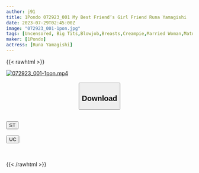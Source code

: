 ```yaml
---
author: j91
title: 1Pondo 072923_001 My Best Friend’s Girl Friend Runa Yamagishi
date: 2023-07-29T02:45:00Z
image: "072923_001-1pon.jpg"
tags: [Uncensored, Big Tits,Blowjob,Breasts,Creampie,Married Woman,Mature Woman,Nice Ass,Sexy Legs,Shaved,Slender,Slut,Titty Fuck]
maker: [1Pondo]
actress: [Runa Yamagishi]
---
```



{{< rawhtml >}}

<div class="video" data-videoid="We3OOYvRJ3Tbjmr">
    <a href="javascript:;">
        <img src="https://my.j91.asia/posts/072923_001-1pon/072923_001-1pon.jpg" width="WIDTH" height="HEIGHT" alt="072923_001-1pon.mp4" loading="lazy">
    </a>
</div>

<script type="text/javascript" src="https://j91.asia/asset/on-demand-st.js"></script>

<br>
  <link rel="stylesheet" href="https://j91.asia/asset/bs5.css">
  
  <center>
  <button class="btn btn-primary" type="button" data-bs-toggle="collapse" data-bs-target=".multi-collapse" aria-expanded="false" aria-controls="multiCollapseExample1 multiCollapseExample2"><h2>Download</h2></button></center>
</p>
<div class="row">
  <div class="col">
    <div class="collapse multi-collapse" id="multiCollapseExample1">
      <div class="card card-body">
	      	      <br>
<div class="buttons">  
<a href="https://streamtape.to/v/We3OOYvRJ3Tbjmr"><button class="btn-hover color-3"><i class="fa fa-download"></i> ST</button></a></div>
    </div>
  </div>
</div>
  <div class="col">
    <div class="collapse multi-collapse" id="multiCollapseExample2">
      <div class="card card-body">
	      <br>
<div class="buttons">
    <a href="https://userscloud.com/rpvlguf3ccm2"><button class="btn-hover color-9"><i class="fa fa-download"></i> UC</button></a></div>
<br><br>
      </div>
    </div>
  </div>
</div>

{{< /rawhtml >}}
